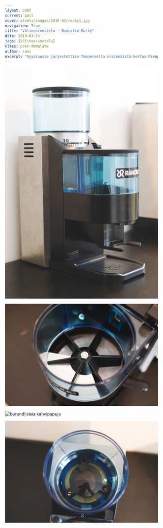 ```yaml
---
layout: post
current: post
cover: assets/images/2019-03/rocky1.jpg
navigation: True
title: "Välinearvostelu - Rancilio Rocky"
date: 2019-03-14
tags: [Välinearvostelu]
class: post-template
author: sami
excerpt: "Syyskuussa järjestettiin Tampereella ensimmäistä kertaa Pienpaahtimomessut ja sain tuliaisiksi pieni erä testipaahdettua burundilaista kahvia"
---
```


![burundilaisia kahvipapuja](/assets/images/2019-03/rocky6.jpg)

![ikawa-yrityksen kahvipussi](/assets/images/2019-03/rocky3.jpg)

![burundilaisia kahvipapuja](/assets/images/2019-03/rocky4.jpg)

![burundilaisia kahvipapuja](/assets/images/2019-03/rocky5.jpg)
